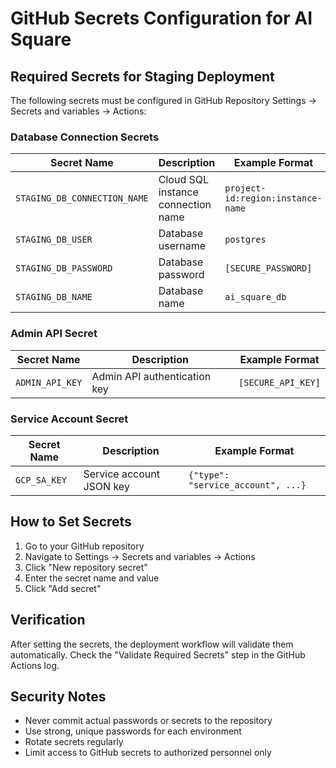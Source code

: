# GitHub Secrets Configuration for AI Square

## Required Secrets for Staging Deployment

The following secrets must be configured in GitHub Repository Settings → Secrets and variables → Actions:

### Database Connection Secrets

| Secret Name | Description | Example Format |
|-------------|-------------|----------------|
| `STAGING_DB_CONNECTION_NAME` | Cloud SQL instance connection name | `project-id:region:instance-name` |
| `STAGING_DB_USER` | Database username | `postgres` |
| `STAGING_DB_PASSWORD` | Database password | `[SECURE_PASSWORD]` |
| `STAGING_DB_NAME` | Database name | `ai_square_db` |

### Admin API Secret

| Secret Name | Description | Example Format |
|-------------|-------------|----------------|
| `ADMIN_API_KEY` | Admin API authentication key | `[SECURE_API_KEY]` |

### Service Account Secret

| Secret Name | Description | Example Format |
|-------------|-------------|----------------|
| `GCP_SA_KEY` | Service account JSON key | `{"type": "service_account", ...}` |

## How to Set Secrets

1. Go to your GitHub repository
2. Navigate to Settings → Secrets and variables → Actions
3. Click "New repository secret"
4. Enter the secret name and value
5. Click "Add secret"

## Verification

After setting the secrets, the deployment workflow will validate them automatically. Check the "Validate Required Secrets" step in the GitHub Actions log.

## Security Notes

- Never commit actual passwords or secrets to the repository
- Use strong, unique passwords for each environment
- Rotate secrets regularly
- Limit access to GitHub secrets to authorized personnel only